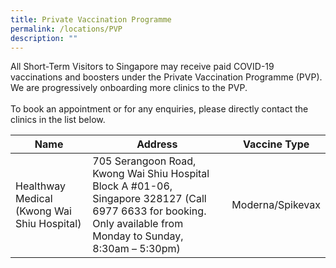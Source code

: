 ```yaml
---
title: Private Vaccination Programme
permalink: /locations/PVP
description: ""
---
```

All Short-Term Visitors to Singapore may receive paid COVID-19 vaccinations and boosters under the
Private Vaccination Programme (PVP). We are progressively onboarding more clinics to the PVP.<br><br>
To book an appointment or for any enquiries, please directly contact the clinics in the list below.

<table>
  <thead>
    <tr>
      <th>Name</th>
      <th>Address</th>
			<th>Vaccine Type</th>
    </tr>
  </thead>
  <tbody>
    <tr>
      <td>Healthway Medical (Kwong Wai Shiu Hospital)</td>
      <td>705 Serangoon Road, Kwong
Wai Shiu Hospital Block A #01-06, Singapore
328127 (Call 6977 6633 for booking. Only available from Monday to Sunday, 8:30am – 5:30pm)</td>
			<td>Moderna/Spikevax</td>
    </tr>